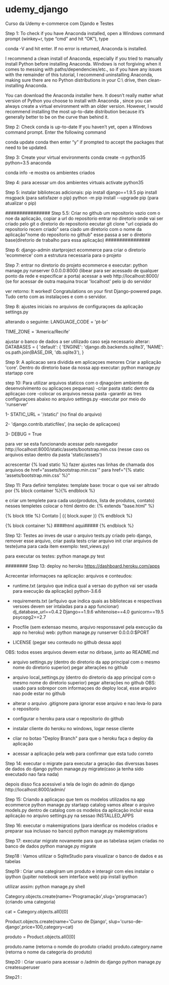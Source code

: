 # udemy_django
Curso da Udemy e-commerce com Djando e Testes



Step 1:
To check if you have Anaconda installed, open a Windows command prompt (winkey+r, type “cmd” and hit “OK”), type

conda -V
and hit enter. If no error is returned, Anaconda is installed.

I recommend a clean install of Anaconda, especially if you tried to manually install Python before installing Anaconda. 
Windows is not forgiving when it comes to messing with paths/dependencies/etc., so if you have any issues with the remainder 
of this tutorial, I recommend uninstalling Anaconda, making sure there are no Python distributions in your 
C:\ drive, then clean-installing Anaconda.

You can download the Anaconda installer here. It doesn’t really matter what version of Python you choose to install 
with Anaconda , since you can always create a virtual environment with an older version. However, I would recommend 
installing the most up-to-date distribution because it’s generally better to be on the curve than behind it.


Step 2: Check conda is up-to-date
If you haven’t yet, open a Windows command prompt. Enter the following command

conda update conda
then enter “y” if prompted to accept the packages that need to be updated.


Step 3: Create your virtual environments
conda create -n python35 python=3.5 anaconda

conda info -e
mostra os ambientes criados


Step 4:
para acessar um dos ambientes virtuais
activate python35


Step 5:
instalar bibliotecas adicionais:
pip install django==1.9.5
pip install msgpack (para satisfazer o pip)
python -m pip install --upgrade pip (para atualizar o pip)

################
Step 5.5:
Criar no github um repositorio vazio com o noe da aplicação, copiar a url do repositorio
entrar no diretorio onde vai ser criado pelo git o diretorio do repositorio
eecutar git clone "url copiada do repositorio recem criado"
sera ciado um diretorio com o nome da aplicação"nome do repositorio no github"
esse passa a ser o diretorio base(diretorio de trabalho para essa aplicação)
################

Step 6:
django-admin startproject ecommerce
para criar o diretorio 'ecommerce' com a estrutura necessaria para o projeto


Step 7:
entrar no diretorio do projeto ecommerce e executar:
python manage.py runserver 0.0.0.0:8000 (libear para ser acessado de qualquer ponto da rede e especificar a porta)
acessar a web
http://localhost:8000/  (se for acessar de outra maquina trocar 'localhost' pelo ip do servidor

ver retorno:
It worked!
Congratulations on your first Django-powered page.
Tudo certo com as instalaçoes e com o servidor.


Step 8:
ajustes iniciais no arquivos de configuraçoes da aplicação
settings.py

alterando o seguinte:
LANGUAGE_CODE = 'pt-br'

TIME_ZONE = 'America/Recife'

ajustar o banco de dados a ser utilizado caso seja necessario alterar:
DATABASES = {
    'default': {
        'ENGINE': 'django.db.backends.sqlite3',
        'NAME': os.path.join(BASE_DIR, 'db.sqlite3'),
    }


Step 9:
A aplicacao sera dividida em aplicaçoes menores
Criar a aplicação 'core'. Dentro do diretorio base da nossa app executar:
python manage.py startapp core



step 10:
Para utilizar arquivos staticos com o djnago(em ambiente de desenvolvimento ou aplicaçoes pequenas)
-criar pasta static dentro da aplicaçao core
-colocar os arquivos nessa pasta
-garantir as tres configuraçoes abaixo no arquivo settings.py
-executar por meio do 'runserver'

1-
STATIC_URL = '/static/' (no final do arquivo)

2-
'django.contrib.staticfiles', (na seção de aplicaçoes)

3-
DEBUG = True

para ver se esta funcionando acessar pelo navegador
http://localhost:8000/static/assets/bootstrap.min.css (nesse caso os arquivos estao dentro da pasta 'static/assets')

acrescentar {% load static %}
fazer ajustes nas linhas de chamada dos arquivos
de
href="assets/bootstrap.min.css'"
para
href="{% static 'assets/bootstrap.min.css' %}"


Step 11:
Para definir templates:
template base:
trocar o que vai ser altrado por
{% block container %}{% endblock %}

e criar um templete para cada uso(produtos, lista de produtos, contato) nesses templetes colocar o html dentro de:
{% extends "base.html" %}

{% block title %}
    Contato | {{ block.super }}
{% endblock %}

{% block container %}
####html aqui#####
{% endblock %}

Step 12:
Testes
ao inves de usar o arquivo tests.py criado pelo django, 
   remover esse arquivo, 
   criar pasta tests
   criar arquivo init
   criar arquivos de teste(uma para cada item exemplo: test_views.py)

para executar os testes:
python manage.py test

########
Step 13:
deploy no heroku
https://dashboard.heroku.com/apps

Acrecentar informaçoes na aplicação:
arquivos e conteudos:

- runtime.txt (arquivo que indica qual a versao do python vai ser usada para execução da aplicação)
   python-3.6.6


- requirements.txt (arfquivo que indica quais as bibliotecas e respectivas versoes devem ser intaladas para a app funcionar)
dj_database_url==0.4.2
Django==1.9.6
whitenoise==4.0
gunicorn==19.5
psycopg2==2.7


- Procfile (sem extensao mesmo, arquivo responssavel pela execução da app no heroku)
web: python manage.py runserver 0.0.0.0:$PORT


- LICENSE (pegar seu conteudo no github dessa app)

OBS: todos esses arquivos devem estar no dirbase, junto ao README.md

- arquivo settings.py (dentro do diretorio da app principal com o mesmo nome do diretorio superior)
  pegar alterações no github


- arquivo local_settings.py (dentro do diretorio da app principal com o mesmo nome do diretorio superior)
  pegar alterações no github
OBS: usado para sobrepor com informaçoes do deploy local, esse arquivo nao pode estar no github


- alterar o arquivo .gitignore para ignorar esse arquivo e nao leva-lo para o repositorio


- configurar o heroku para usar o repositorio do github


- instalar cliente do heroku no windows, logar nesse cliente


- cliar no botao "Deploy Branch" para que o heroku faça o deploy da aplicação


- acessar a aplicação pela web para confirmar que esta tudo correto


Step 14:
executar o migrate para executar a geração das diverssas bases de dados do django
python manage.py migrate(caso ja tenha sido executado nao fara nada)

depois disso fica acessivel a tela de login do admin do django
http://localhost:8000/admin/


Step 15:
Criando a aplicaçao que tem os modelos utilizados na app ecommerce
python manage.py startapp catalog
vamos altear o arquivo models.py dentro de catalog com os modelos da aplicação
incluir essa aplicação no arquivo settings.py na sessao INSTALLED_APPS

Step 16:
executar o makemigrations (para idenficar os modelos criados e preparar sua inclusao no banco)
python manage.py makemigrations

Step 17:
executar migrate novamente para que as tabelasa sejam criadas no banco de dados
python manage.py migrate 


Step18 :
Vamos utilizar o SqliteStudio para visualizar o banco de dados e as tabelas


Step19 :
Criar uma categiram um produto e interagir com eles
instalar o ipython (jupiter notebook sem interface web)
pip install ipython

utilizar assim:
python manage.py shell


Category.objects.create(name='Programação',slug='programacao') (criando uma categoria)

cat = Category.objects.all()[0]

Product.objects.create(name='Curso de Django', slup='curso-de-django',price=100,category=cat)

produto = Product.objects.all()[0]

produto.name (retorna o nomde do produto criado)
produto.category.name (retorna o nome da categoria do produto)


Step20 :
Criar usuario para acessar o /admin do django
python manage.py createsuperuser


Step21 :
